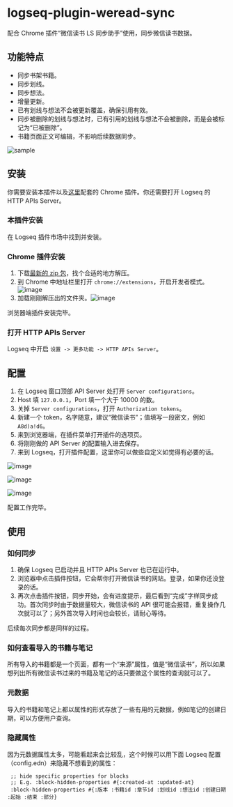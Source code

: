 # logseq-plugin-weread-sync

配合 Chrome 插件“微信读书 LS 同步助手”使用，同步微信读书数据。

## 功能特点

- 同步书架书籍。
- 同步划线。
- 同步想法。
- 增量更新。
- 已有划线与想法不会被更新覆盖，确保引用有效。
- 同步被删除的划线与想法时，已有引用的划线与想法不会被删除，而是会被标记为“已被删除”。
- 书籍页面正文可编辑，不影响后续数据同步。

![sample](https://user-images.githubusercontent.com/3410293/220123566-e1b61281-709b-486f-a562-1005bda90182.png)

## 安装

你需要安装本插件以及[这里](https://github.com/sethyuan/chrome-weread-sync/releases)配套的 Chrome 插件。你还需要打开 Logseq 的 HTTP APIs Server。

### 本插件安装

在 Logseq 插件市场中找到并安装。

### Chrome 插件安装

1. 下载[最新的 zip 包](https://github.com/sethyuan/chrome-weread-sync/releases)，找个合适的地方解压。
1. 到 Chrome 中地址栏里打开 `chrome://extensions`，开启开发者模式。![image](https://user-images.githubusercontent.com/3410293/220122712-fcbd559a-c9f1-484c-a47b-667525838605.png)
1. 加载刚刚解压出的文件夹。![image](https://user-images.githubusercontent.com/3410293/220122743-5c575064-ac26-407c-868c-8aef443a9f43.png)

浏览器端插件安装完毕。

### 打开 HTTP APIs Server

Logseq 中开启 `设置 -> 更多功能 -> HTTP APIs Server`。

## 配置

1. 在 Logseq 窗口顶部 API Server 处打开 `Server configurations`。
1. Host 填 `127.0.0.1`，Port 填一个大于 10000 的数。
1. 关掉 `Server configurations`，打开 `Authorization tokens`。
1. 新建一个 token，名字随意，建议“微信读书”；值填写一段密文，例如 `A8d)a!d6`。
1. 来到浏览器端，在插件菜单打开插件的选项页。
1. 将刚刚做的 API Server 的配置输入进去保存。
1. 来到 Logseq，打开插件配置，这里你可以做些自定义如觉得有必要的话。

![image](https://user-images.githubusercontent.com/3410293/220122588-eb2b1e36-a501-4464-8826-b90b7caba572.png)

![image](https://user-images.githubusercontent.com/3410293/220123040-76277107-56ae-43a9-a4f8-8c7690b0ea04.png)

![image](https://user-images.githubusercontent.com/3410293/220123158-753a5965-86ce-4807-a34d-46192e2e672c.png)

配置工作完毕。

## 使用

### 如何同步

1. 确保 Logseq 已启动并且 HTTP APIs Server 也已在运行中。
1. 浏览器中点击插件按钮，它会帮你打开微信读书的网站。登录，如果你还没登录的话。
1. 再次点击插件按钮，同步开始，会有进度提示，最后看到“完成”字样同步成功。首次同步时由于数据量较大，微信读书的 API 很可能会报错，重复操作几次就可以了；另外首次导入时间也会较长，请耐心等待。

后续每次同步都是同样的过程。

### 如何查看导入的书籍与笔记

所有导入的书籍都是一个页面，都有一个“来源”属性，值是“微信读书”，所以如果想列出所有微信读书过来的书籍及笔记的话只要做这个属性的查询就可以了。

### 元数据

导入的书籍和笔记上都以属性的形式存放了一些有用的元数据，例如笔记的创建日期，可以方便用户查询。

### 隐藏属性

因为元数据属性太多，可能看起来会比较乱，这个时候可以用下面 Logseq 配置（config.edn）来隐藏不想看到的属性：

```edn
 ;; hide specific properties for blocks
 ;; E.g. :block-hidden-properties #{:created-at :updated-at}
 :block-hidden-properties #{:版本 :书籍id :章节id :划线id :想法id :创建日期 :起始 :结束 :部分}
```
